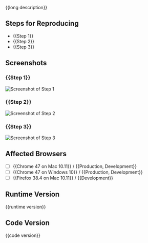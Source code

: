 {{long description}}

## Steps for Reproducing

- {{Step 1}}
- {{Step 2}}
- {{Step 3}}

## Screenshots

### {{Step 1}}

![Screenshot of Step 1](url/to/screenshot)

### {{Step 2}}

![Screenshot of Step 2](url/to/screenshot)

### {{Step 3}}

![Screenshot of Step 3](url/to/screenshot)

## Affected Browsers

- [ ] {{Chrome 47 on Mac 10.11}} / {{Production, Development}}
- [ ] {{Chrome 47 on Windows 10}} / {{Production, Development}}
- [ ] {{Firefox 38.4 on Mac 10.11}} / {{Development}}

## Runtime Version

{{runtime version}}

## Code Version

{{code version}}

